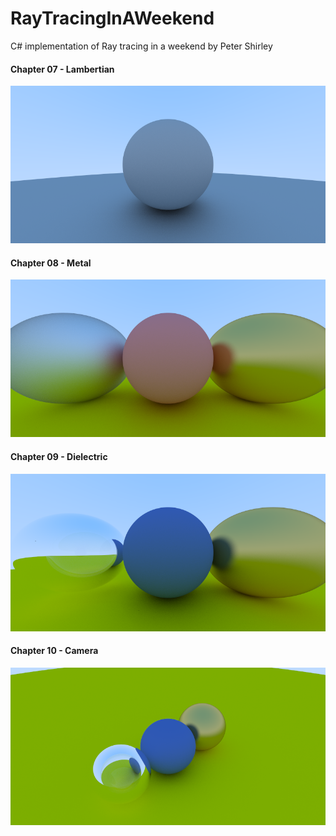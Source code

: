 # RayTracingInAWeekend
C# implementation of Ray tracing in a weekend by Peter Shirley

#### Chapter 07 - Lambertian

![alt Lambertian](https://github.com/jcant0n/RayTracingInAWeekend/blob/master/Screenshots/Chapter_7.png)

#### Chapter 08 - Metal

![alt Metal](https://github.com/jcant0n/RayTracingInAWeekend/blob/master/Screenshots/Chapter_8.png)

#### Chapter 09 - Dielectric

![alt Dielectric](https://github.com/jcant0n/RayTracingInAWeekend/blob/master/Screenshots/Chapter_9.png)

#### Chapter 10 - Camera

![alt Camera](https://github.com/jcant0n/RayTracingInAWeekend/blob/master/Screenshots/Chapter_10.png)

